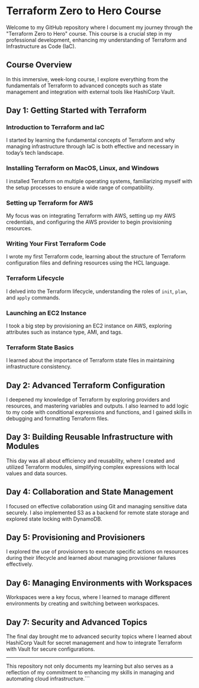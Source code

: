 # Terraform Zero to Hero Course

Welcome to my GitHub repository where I document my journey through the "Terraform Zero to Hero" course. This course is a crucial step in my professional development, enhancing my understanding of Terraform and Infrastructure as Code (IaC).

## Course Overview

In this immersive, week-long course, I explore everything from the fundamentals of Terraform to advanced concepts such as state management and integration with external tools like HashiCorp Vault.

## Day 1: Getting Started with Terraform

### Introduction to Terraform and IaC
I started by learning the fundamental concepts of Terraform and why managing infrastructure through IaC is both effective and necessary in today’s tech landscape.

### Installing Terraform on MacOS, Linux, and Windows
I installed Terraform on multiple operating systems, familiarizing myself with the setup processes to ensure a wide range of compatibility.

### Setting up Terraform for AWS
My focus was on integrating Terraform with AWS, setting up my AWS credentials, and configuring the AWS provider to begin provisioning resources.

### Writing Your First Terraform Code
I wrote my first Terraform code, learning about the structure of Terraform configuration files and defining resources using the HCL language.

### Terraform Lifecycle
I delved into the Terraform lifecycle, understanding the roles of `init`, `plan`, and `apply` commands.

### Launching an EC2 Instance
I took a big step by provisioning an EC2 instance on AWS, exploring attributes such as instance type, AMI, and tags.

### Terraform State Basics
I learned about the importance of Terraform state files in maintaining infrastructure consistency.

## Day 2: Advanced Terraform Configuration

I deepened my knowledge of Terraform by exploring providers and resources, and mastering variables and outputs. I also learned to add logic to my code with conditional expressions and functions, and I gained skills in debugging and formatting Terraform files.

## Day 3: Building Reusable Infrastructure with Modules

This day was all about efficiency and reusability, where I created and utilized Terraform modules, simplifying complex expressions with local values and data sources.

## Day 4: Collaboration and State Management

I focused on effective collaboration using Git and managing sensitive data securely. I also implemented S3 as a backend for remote state storage and explored state locking with DynamoDB.

## Day 5: Provisioning and Provisioners

I explored the use of provisioners to execute specific actions on resources during their lifecycle and learned about managing provisioner failures effectively.

## Day 6: Managing Environments with Workspaces

Workspaces were a key focus, where I learned to manage different environments by creating and switching between workspaces.

## Day 7: Security and Advanced Topics

The final day brought me to advanced security topics where I learned about HashiCorp Vault for secret management and how to integrate Terraform with Vault for secure configurations.

---

This repository not only documents my learning but also serves as a reflection of my commitment to enhancing my skills in managing and automating cloud infrastructure.```


